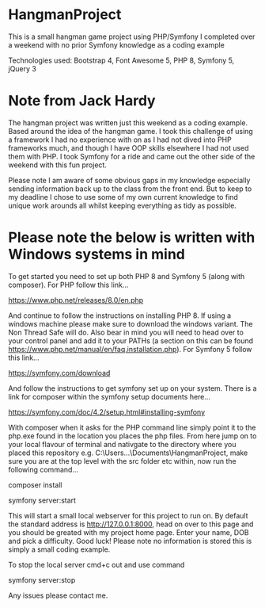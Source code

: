 # HangmanProject
This is a small hangman game project using PHP/Symfony I completed over a weekend with no prior Symfony knowledge as a coding example

Technologies used:
Bootstrap 4, 
Font Awesome 5, 
PHP 8, 
Symfony 5, 
jQuery 3

# Note from Jack Hardy
The hangman project was written just this weekend as a coding example. Based around the idea of the hangman game. I took this challenge of using a framework I had no experience with on as I had not dived into PHP frameworks much, and though I have OOP skills elsewhere I had not used them with PHP. I took Symfony for a ride and came out the other side of the weekend with this fun project.

Please note I am aware of some obvious gaps in my knowledge especially sending information back up to the class from the front end. But to keep to my deadline I chose to use some of my own current knowledge to find unique work arounds all whilst keeping everything as tidy as possible.

# Please note the below is written with Windows systems in mind

To get started you need to set up both PHP 8 and Symfony 5 (along with composer). For PHP follow this link...

https://www.php.net/releases/8.0/en.php

And continue to follow the instructions on installing PHP 8. If using a windows machine please make sure to download the windows variant. The Non Thread Safe will do. Also bear in mind you will need to head over to your control panel and add it to your PATHs (a section on this can be found https://www.php.net/manual/en/faq.installation.php). For Symfony 5 follow this link...

https://symfony.com/download

And follow the instructions to get symfony set up on your system. There is a link for composer within the symfony setup documents here...

https://symfony.com/doc/4.2/setup.html#installing-symfony

With composer when it asks for the PHP command line simply point it to the php.exe found in the location you places the php files. From here jump on to your local flavour of terminal and nativgate to
the directory where you placed this repository e.g. C:\Users\...\Documents\HangmanProject, make sure you are at the top level with the src folder etc within, now run the following command...

<!--This will install any needed packages to run this locally-->
composer install

<!--then this-->

<!--This will start the local server-->
symfony server:start

This will start a small local webserver for this project to run on. By default the standard address is http://127.0.0.1:8000, head on over
to this page and you should be greated with my project home page. Enter your name, DOB and pick a difficulty. Good luck! Please note no 
information is stored this is simply a small coding example.

To stop the local server cmd+c out and use command

symfony server:stop

Any issues please contact me.
